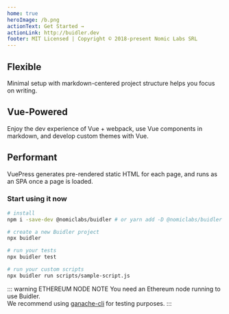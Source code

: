 ```yaml
---
home: true
heroImage: /b.png
actionText: Get Started →
actionLink: http://buidler.dev
footer: MIT Licensed | Copyright © 2018-present Nomic Labs SRL
---
```


<div class="features">
  <div class="feature">
    <h2>Flexible</h2>
    <p>Minimal setup with markdown-centered project structure helps you focus on writing.</p>
  </div>
  <div class="feature">
    <h2>Vue-Powered</h2>
    <p>Enjoy the dev experience of Vue + webpack, use Vue components in markdown, and develop custom themes with Vue.</p>
  </div>
  <div class="feature">
    <h2>Performant</h2>
    <p>VuePress generates pre-rendered static HTML for each page, and runs as an SPA once a page is loaded.</p>
  </div>
</div>

### Start using it now

```bash
# install
npm i -save-dev @nomiclabs/buidler # or yarn add -D @nomiclabs/buidler 

# create a new Buidler project
npx buidler

# run your tests
npx buidler test

# run your custom scripts
npx buidler run scripts/sample-script.js
```

::: warning ETHEREUM NODE NOTE
You need an Ethereum node running to use Buidler. \
We recommend using [ganache-cli](https://www.npmjs.com/package/ganache-cli) for testing purposes.
:::
